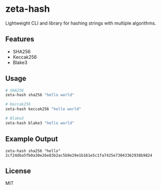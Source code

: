 # zeta-hash

Lightweight CLI and library for hashing strings with multiple algorithms.

## Features
- SHA256
- Keccak256
- Blake3

## Usage

```bash
# SHA256
zeta-hash sha256 "hello world"

# Keccak256
zeta-hash keccak256 "hello world"

# Blake3
zeta-hash blake3 "hello world"
```

## Example Output
```
zeta-hash sha256 "hello"
2cf24dba5fb0a30e26e83b2ac5b9e29e1b161e5c1fa7425e73043362938b9824
```

## License
MIT
